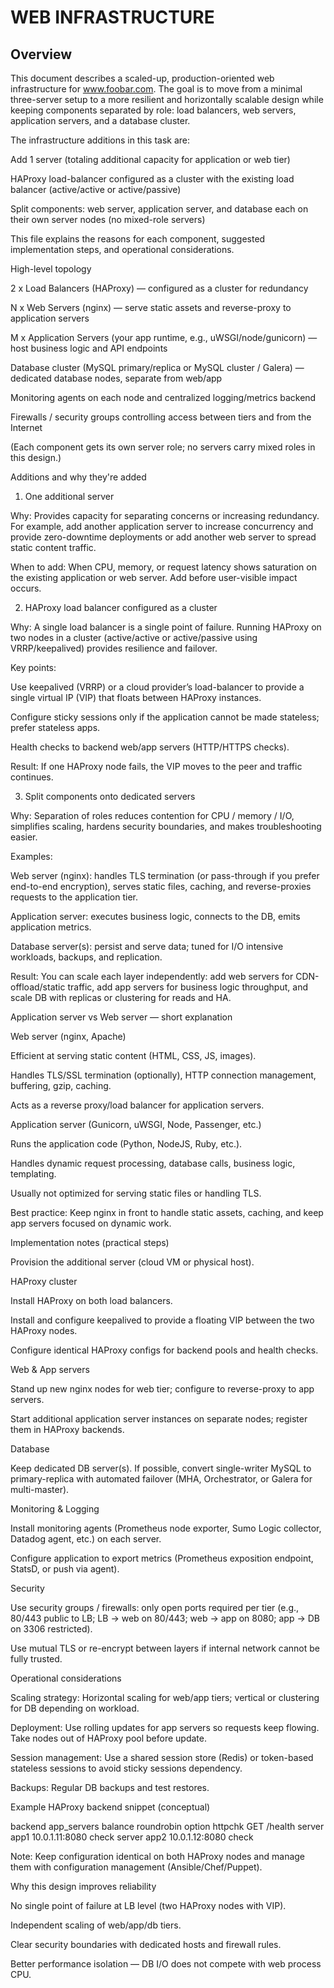 # WEB INFRASTRUCTURE


## Overview

This document describes a scaled-up, production-oriented web infrastructure for www.foobar.com. The goal is to move from a minimal three-server setup to a more resilient and horizontally scalable design while keeping components separated by role: load balancers, web servers, application servers, and a database cluster.

The infrastructure additions in this task are:

Add 1 server (totaling additional capacity for application or web tier)

HAProxy load-balancer configured as a cluster with the existing load balancer (active/active or active/passive)

Split components: web server, application server, and database each on their own server nodes (no mixed-role servers)

This file explains the reasons for each component, suggested implementation steps, and operational considerations.

High-level topology

2 x Load Balancers (HAProxy) — configured as a cluster for redundancy

N x Web Servers (nginx) — serve static assets and reverse-proxy to application servers

M x Application Servers (your app runtime, e.g., uWSGI/node/gunicorn) — host business logic and API endpoints

Database cluster (MySQL primary/replica or MySQL cluster / Galera) — dedicated database nodes, separate from web/app

Monitoring agents on each node and centralized logging/metrics backend

Firewalls / security groups controlling access between tiers and from the Internet

(Each component gets its own server role; no servers carry mixed roles in this design.)

Additions and why they're added

1. One additional server

Why: Provides capacity for separating concerns or increasing redundancy. For example, add another application server to increase concurrency and provide zero-downtime deployments or add another web server to spread static content traffic.

When to add: When CPU, memory, or request latency shows saturation on the existing application or web server. Add before user-visible impact occurs.

2. HAProxy load balancer configured as a cluster

Why: A single load balancer is a single point of failure. Running HAProxy on two nodes in a cluster (active/active or active/passive using VRRP/keepalived) provides resilience and failover.

Key points:

Use keepalived (VRRP) or a cloud provider’s load-balancer to provide a single virtual IP (VIP) that floats between HAProxy instances.

Configure sticky sessions only if the application cannot be made stateless; prefer stateless apps.

Health checks to backend web/app servers (HTTP/HTTPS checks).

Result: If one HAProxy node fails, the VIP moves to the peer and traffic continues.

3. Split components onto dedicated servers

Why: Separation of roles reduces contention for CPU / memory / I/O, simplifies scaling, hardens security boundaries, and makes troubleshooting easier.

Examples:

Web server (nginx): handles TLS termination (or pass-through if you prefer end-to-end encryption), serves static files, caching, and reverse-proxies requests to the application tier.

Application server: executes business logic, connects to the DB, emits application metrics.

Database server(s): persist and serve data; tuned for I/O intensive workloads, backups, and replication.

Result: You can scale each layer independently: add web servers for CDN-offload/static traffic, add app servers for business logic throughput, and scale DB with replicas or clustering for reads and HA.

Application server vs Web server — short explanation

Web server (nginx, Apache)

Efficient at serving static content (HTML, CSS, JS, images).

Handles TLS/SSL termination (optionally), HTTP connection management, buffering, gzip, caching.

Acts as a reverse proxy/load balancer for application servers.

Application server (Gunicorn, uWSGI, Node, Passenger, etc.)

Runs the application code (Python, NodeJS, Ruby, etc.).

Handles dynamic request processing, database calls, business logic, templating.

Usually not optimized for serving static files or handling TLS.

Best practice: Keep nginx in front to handle static assets, caching, and keep app servers focused on dynamic work.

Implementation notes (practical steps)

Provision the additional server (cloud VM or physical host).

HAProxy cluster

Install HAProxy on both load balancers.

Install and configure keepalived to provide a floating VIP between the two HAProxy nodes.

Configure identical HAProxy configs for backend pools and health checks.

Web & App servers

Stand up new nginx nodes for web tier; configure to reverse-proxy to app servers.

Start additional application server instances on separate nodes; register them in HAProxy backends.

Database

Keep dedicated DB server(s). If possible, convert single-writer MySQL to primary-replica with automated failover (MHA, Orchestrator, or Galera for multi-master).

Monitoring & Logging

Install monitoring agents (Prometheus node exporter, Sumo Logic collector, Datadog agent, etc.) on each server.

Configure application to export metrics (Prometheus exposition endpoint, StatsD, or push via agent).

Security

Use security groups / firewalls: only open ports required per tier (e.g., 80/443 public to LB; LB -> web on 80/443; web -> app on 8080; app -> DB on 3306 restricted).

Use mutual TLS or re-encrypt between layers if internal network cannot be fully trusted.

Operational considerations

Scaling strategy: Horizontal scaling for web/app tiers; vertical or clustering for DB depending on workload.

Deployment: Use rolling updates for app servers so requests keep flowing. Take nodes out of HAProxy pool before update.

Session management: Use a shared session store (Redis) or token-based stateless sessions to avoid sticky sessions dependency.

Backups: Regular DB backups and test restores.

Example HAProxy backend snippet (conceptual)

backend app_servers
  balance roundrobin
  option httpchk GET /health
  server app1 10.0.1.11:8080 check
  server app2 10.0.1.12:8080 check

Note: Keep configuration identical on both HAProxy nodes and manage them with configuration management (Ansible/Chef/Puppet).

Why this design improves reliability

No single point of failure at LB level (two HAProxy nodes with VIP).

Independent scaling of web/app/db tiers.

Clear security boundaries with dedicated hosts and firewall rules.

Better performance isolation — DB I/O does not compete with web process CPU.